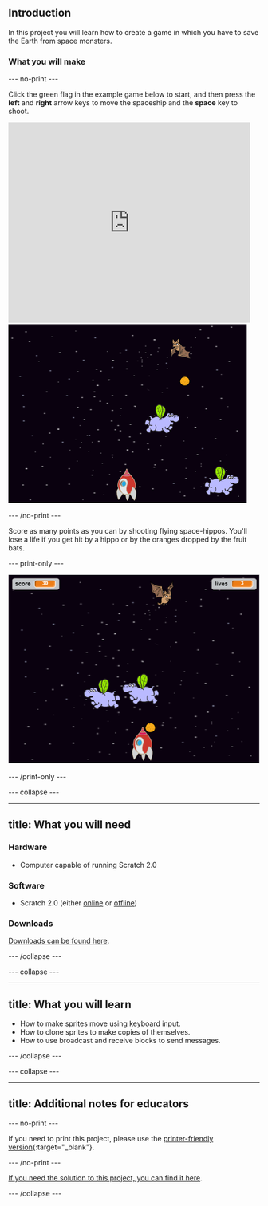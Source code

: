 ## Introduction

In this project you will learn how to create a game in which you have to save the Earth from space monsters.

### What you will make

--- no-print ---

Click the green flag in the example game below to start, and then press the **left** and **right** arrow keys to move the spaceship and the **space** key to shoot.

<div class="scratch-preview">
  <iframe allowtransparency="true" width="485" height="402" src="https://scratch.mit.edu/projects/embed/251794419/?autostart=false" frameborder="0"></iframe>
  <img src="images/invaders-final.png">
</div>

--- /no-print ---

Score as many points as you can by shooting flying space-hippos. You'll lose a life if you get hit by a hippo or by the oranges dropped by the fruit bats.

--- print-only ---

![desc](images/showcase.png)

--- /print-only ---

--- collapse ---

---
title: What you will need
---

### Hardware

+ Computer capable of running Scratch 2.0

### Software

+ Scratch 2.0 (either [online](https://rpf.io/scratchon) or [offline](https://rpf.io/scratchoff))

### Downloads

[Downloads can be found here](http://rpf.io/p/en/clonewars-go).

--- /collapse ---

--- collapse ---

---
title: What you will learn
---

+ How to make sprites move using keyboard input.
+ How to clone sprites to make copies of themselves.
+ How to use broadcast and receive blocks to send messages.

--- /collapse ---

--- collapse ---

---
title: Additional notes for educators
---

--- no-print ---

If you need to print this project, please use the [printer-friendly version](https://projects.raspberrypi.org/en/projects/clone-wars/print){:target="_blank"}.

--- /no-print ---

[If you need the solution to this project, you can find it here](http://rpf.io/p/en/clone-wars-get).

--- /collapse ---

